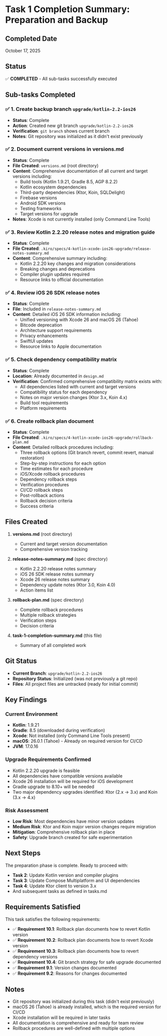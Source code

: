 # Task 1 Completion Summary: Preparation and Backup

## Completed Date
October 17, 2025

## Status
✅ **COMPLETED** - All sub-tasks successfully executed

## Sub-tasks Completed

### ✅ 1. Create backup branch `upgrade/kotlin-2.2-ios26`
- **Status**: Complete
- **Action**: Created new git branch `upgrade/kotlin-2.2-ios26`
- **Verification**: `git branch` shows current branch
- **Notes**: Git repository was initialized as it didn't exist previously

### ✅ 2. Document current versions in versions.md
- **Status**: Complete
- **File Created**: `versions.md` (root directory)
- **Content**: Comprehensive documentation of all current and target versions including:
  - Build tools (Kotlin 1.9.21, Gradle 8.5, AGP 8.2.2)
  - Kotlin ecosystem dependencies
  - Third-party dependencies (Ktor, Koin, SQLDelight)
  - Firebase versions
  - Android SDK versions
  - Testing frameworks
  - Target versions for upgrade
- **Notes**: Xcode is not currently installed (only Command Line Tools)

### ✅ 3. Review Kotlin 2.2.20 release notes and migration guide
- **Status**: Complete
- **File Created**: `.kiro/specs/4-kotlin-xcode-ios26-upgrade/release-notes-summary.md`
- **Content**: Comprehensive summary including:
  - Kotlin 2.2.20 key changes and migration considerations
  - Breaking changes and deprecations
  - Compiler plugin updates required
  - Resource links to official documentation

### ✅ 4. Review iOS 26 SDK release notes
- **Status**: Complete
- **File**: Included in `release-notes-summary.md`
- **Content**: Detailed iOS 26 SDK information including:
  - Unified versioning with Xcode 26 and macOS 26 (Tahoe)
  - Bitcode deprecation
  - Architecture support requirements
  - Privacy enhancements
  - SwiftUI updates
  - Resource links to Apple documentation

### ✅ 5. Check dependency compatibility matrix
- **Status**: Complete
- **Location**: Already documented in `design.md`
- **Verification**: Confirmed comprehensive compatibility matrix exists with:
  - All dependencies listed with current and target versions
  - Compatibility status for each dependency
  - Notes on major version changes (Ktor 3.x, Koin 4.x)
  - Build tool requirements
  - Platform requirements

### ✅ 6. Create rollback plan document
- **Status**: Complete
- **File Created**: `.kiro/specs/4-kotlin-xcode-ios26-upgrade/rollback-plan.md`
- **Content**: Detailed rollback procedures including:
  - Three rollback options (Git branch revert, commit revert, manual restoration)
  - Step-by-step instructions for each option
  - Time estimates for each procedure
  - iOS/Xcode rollback procedures
  - Dependency rollback steps
  - Verification procedures
  - CI/CD rollback steps
  - Post-rollback actions
  - Rollback decision criteria
  - Success criteria

## Files Created

1. **versions.md** (root directory)
   - Current and target version documentation
   - Comprehensive version tracking

2. **release-notes-summary.md** (spec directory)
   - Kotlin 2.2.20 release notes summary
   - iOS 26 SDK release notes summary
   - Xcode 26 release notes summary
   - Dependency update notes (Ktor 3.0, Koin 4.0)
   - Action items list

3. **rollback-plan.md** (spec directory)
   - Complete rollback procedures
   - Multiple rollback strategies
   - Verification steps
   - Decision criteria

4. **task-1-completion-summary.md** (this file)
   - Summary of all completed work

## Git Status

- **Current Branch**: `upgrade/kotlin-2.2-ios26`
- **Repository Status**: Initialized (was not previously a git repo)
- **Files**: All project files are untracked (ready for initial commit)

## Key Findings

### Current Environment
- **Kotlin**: 1.9.21
- **Gradle**: 8.5 (downloaded during verification)
- **Xcode**: Not installed (only Command Line Tools present)
- **macOS**: 26.0.1 (Tahoe) - Already on required version for CI/CD
- **JVM**: 17.0.16

### Upgrade Requirements Confirmed
- Kotlin 2.2.20 upgrade is feasible
- All dependencies have compatible versions available
- Xcode 26 installation will be required for iOS development
- Gradle upgrade to 8.10+ will be needed
- Two major dependency upgrades identified: Ktor (2.x → 3.x) and Koin (3.x → 4.x)

### Risk Assessment
- **Low Risk**: Most dependencies have minor version updates
- **Medium Risk**: Ktor and Koin major version changes require migration
- **Mitigation**: Comprehensive rollback plan in place
- **Safety**: Upgrade branch created for safe experimentation

## Next Steps

The preparation phase is complete. Ready to proceed with:
- **Task 2**: Update Kotlin version and compiler plugins
- **Task 3**: Update Compose Multiplatform and UI dependencies
- **Task 4**: Update Ktor client to version 3.x
- And subsequent tasks as defined in tasks.md

## Requirements Satisfied

This task satisfies the following requirements:
- ✅ **Requirement 10.1**: Rollback plan documents how to revert Kotlin version
- ✅ **Requirement 10.2**: Rollback plan documents how to revert Xcode version
- ✅ **Requirement 10.3**: Rollback plan documents how to revert dependency versions
- ✅ **Requirement 10.4**: Git branch strategy for safe upgrade documented
- ✅ **Requirement 9.1**: Version changes documented
- ✅ **Requirement 9.2**: Reasons for changes documented

## Notes

- Git repository was initialized during this task (didn't exist previously)
- macOS 26 (Tahoe) is already installed, which is the required version for CI/CD
- Xcode installation will be required in later tasks
- All documentation is comprehensive and ready for team review
- Rollback procedures are well-defined with multiple options
